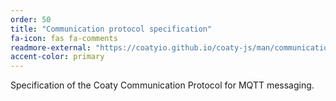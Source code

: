 ```yaml
---
order: 50
title: "Communication protocol specification"
fa-icon: fas fa-comments
readmore-external: "https://coatyio.github.io/coaty-js/man/communication-protocol/"
accent-color: primary
---
```


Specification of the Coaty Communication Protocol for MQTT messaging.